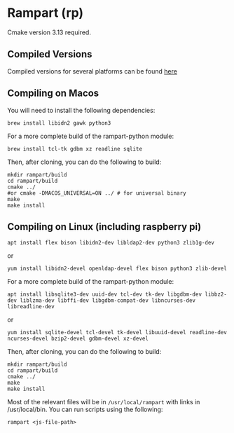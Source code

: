 # Rampart (rp) #

Cmake version 3.13 required.

## Compiled Versions ##

Compiled versions for several platforms can be found [here](https://rampart.dev/downloads/)

## Compiling on Macos ##

You will need to install the following dependencies:

```
brew install libidn2 gawk python3
```

For a more complete build of the rampart-python module:

```
brew install tcl-tk gdbm xz readline sqlite
```

Then, after cloning, you can do the following to build:

```
mkdir rampart/build
cd rampart/build
cmake ../
#or cmake -DMACOS_UNIVERSAL=ON ../ # for universal binary
make
make install
```

## Compiling on Linux (including raspberry pi) ##
```
apt install flex bison libidn2-dev libldap2-dev python3 zlib1g-dev
```
or
```
yum install libidn2-devel openldap-devel flex bison python3 zlib-devel
```

For a more complete build of the rampart-python module:

```
apt install libsqlite3-dev uuid-dev tcl-dev tk-dev libgdbm-dev libbz2-dev liblzma-dev libffi-dev libgdbm-compat-dev libncurses-dev libreadline-dev
```
or
```
yum install sqlite-devel tcl-devel tk-devel libuuid-devel readline-dev ncurses-devel bzip2-devel gdbm-devel xz-devel
```

Then, after cloning, you can do the following to build:

```
mkdir rampart/build
cd rampart/build
cmake ../
make
make install
```

Most of the relevant files will be in `/usr/local/rampart` with links in /usr/local/bin. You can run scripts using the following:
```
rampart <js-file-path>
```

